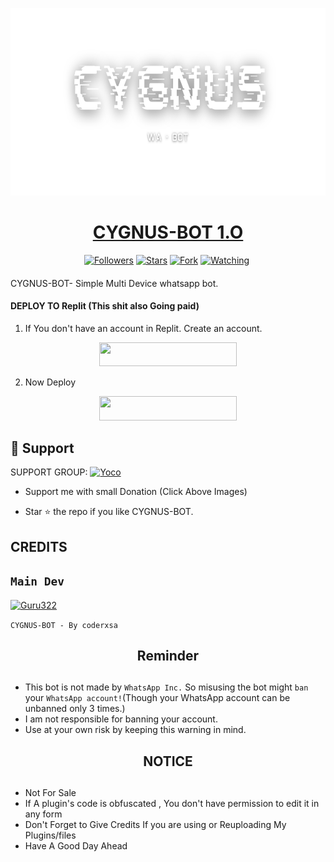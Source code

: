 <p align="center">  
  <a href="https://youtu.be/WcA7GZuaN0A">
    <img alt="Guru" height="300" src="https://raw.githubusercontent.com/coderxsa/WABot/main/WA-BOT/cdn/images/logo.png">
    <h1 align="center">CYGNUS-BOT 1.O</h1>
  </a>
</p>
<p align="center">
<p/>
<p align="center">
<a href="https://github.com/coderxsa?tab=followers"><img title="Followers" src="https://img.shields.io/github/followers/coderxsa?label=Followers&style=social"></a>
<a href="https://github.com/coderxsa/CYGNUS-BOT/stargazers/"><img title="Stars" src="https://img.shields.io/github/stars/coderxsa/CYGNUS-BOT?&style=social"></a>
<a href="https://github.com/coderxsa/CYGNUS-BOT/network/members"><img title="Fork" src="https://img.shields.io/github/forks/coderxsa/CYGNUS-BOT?style=social"></a>
<a href="https://github.com/coderxsa/CYGNUS-BOT/watchers"><img title="Watching" src="https://img.shields.io/github/watchers/coderxsa/CYGNUS-BOT?label=Watching&style=social"></a>
<a href="" alt="FOSSA Status"><img src=""/></a>
</p>

####  
CYGNUS-BOT- Simple Multi Device whatsapp bot.


#### DEPLOY TO Replit (This shit also Going paid)

1. If You don't have an account in Replit. Create an account.
    <br>
<p align="center"><a href="https://replit.com/signup"> <img src="https://img.shields.io/badge/replit%20Account-blue?style=for-the-badge&logo=replit" width="220" height="38.45"/></a></p>

2. Now Deploy
    <br>
<p align="center"><a href="https://repl.it/github/coderxsa/CYGNUS-BOT.git"> <img src="https://img.shields.io/badge/replit%20Deploy-blue?style=for-the-badge&logo=replit" width="220" height="38.45"/></a></p>

 
 ## 🤩 Support

SUPPORT GROUP: <a href="https://pay.yoco.com/coderx"><img alt="Yoco" src="https://a.storyblok.com/f/111633/600x120/efd2e37265/payment-strip.svg"/></a>
- Support me with small Donation (Click Above Images)

- Star ⭐ the repo if you like CYGNUS-BOT.

## CREDITS 




## `Main Dev` 
<a href="https://github.com/coderxsa"><img src="https://avatars.githubusercontent.com/u/149763717?v=4" width="250" height="250" alt="Guru322"/></a>
  
`CYGNUS-BOT - By coderxsa`


<h2 align="center">  Reminder
</h2>
   
## 
- This bot is not made by `WhatsApp Inc.` So misusing the bot might `ban` your `WhatsApp account!`(Though your WhatsApp account can be unbanned only 3 times.)
- I am not responsible for banning your account.
- Use at your own risk by keeping this warning in mind.


<h2 align="center">  NOTICE
</h2>
   
## 
- Not For Sale
- If A plugin's code is obfuscated , You don't have permission to edit it in any form 
- Don't Forget to Give Credits If you are using or Reuploading My Plugins/files
- Have A Good Day Ahead
